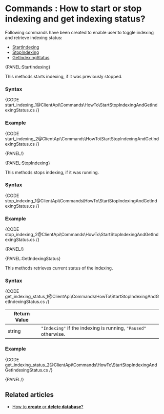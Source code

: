 # Commands : How to start or stop indexing and get indexing status?

Following commands have been created to enable user to toggle indexing and retrieve indexing status:   
- [StartIndexing]()   
- [StopIndexing]()   
- [GetIndexingStatus]()

{PANEL:StartIndexing}

This methods starts indexing, if it was previously stopped.

### Syntax

{CODE start_indexing_1@ClientApi\Commands\HowTo\StartStopIndexingAndGetIndexingStatus.cs /}

### Example

{CODE start_indexing_2@ClientApi\Commands\HowTo\StartStopIndexingAndGetIndexingStatus.cs /}

{PANEL/}

{PANEL:StopIndexing}

This methods stops indexing, if it was running.

### Syntax

{CODE stop_indexing_1@ClientApi\Commands\HowTo\StartStopIndexingAndGetIndexingStatus.cs /}

### Example

{CODE stop_indexing_2@ClientApi\Commands\HowTo\StartStopIndexingAndGetIndexingStatus.cs /}

{PANEL/}

{PANEL:GetIndexingStatus}

This methods retrieves current status of the indexing.

### Syntax

{CODE get_indexing_status_1@ClientApi\Commands\HowTo\StartStopIndexingAndGetIndexingStatus.cs /}

| Return Value | |
| ------------- | ----- |
| string | `"Indexing"` if the indexing is running, `"Paused"` otherwise. |

### Example

{CODE get_indexing_status_2@ClientApi\Commands\HowTo\StartStopIndexingAndGetIndexingStatus.cs /}

{PANEL/}

## Related articles

- [How to **create** or **delete database**?](../../../client-api/commands/how-to/create-delete-database)   